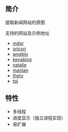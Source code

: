## 简介

提取新闻网站的原图

支持的网站及示例地址
+ [mdpr](https://mdpr.jp/photo/detail/6356062)
+ [oricon](https://www.oricon.co.jp/news/2110695/)
+ [ameblo](https://ameblo.jp/sayaka-kanda/entry-12372153694.html)
+ [keyablog](http://www.keyakizaka46.com/s/k46o/diary/detail/12853?ima=0000&cd=member)
+ [natalie](https://natalie.mu/eiga/news/275350)
+ [mantan](https://mantan-web.jp/article/20180501dog00m200043000c.html)
+ [thetv](https://thetv.jp/news/detail/145669/)
+ [tpl](https://tokyopopline.com/archives/100688)

## 特性

+ 多线程
+ 进度显示（独立进程实现）
+ 易扩展